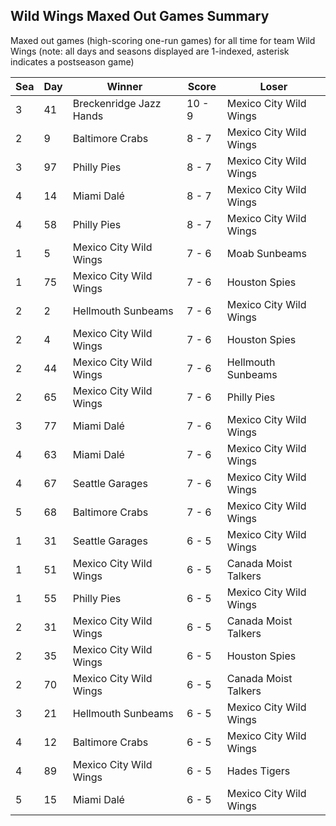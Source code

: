 ## Wild Wings Maxed Out Games Summary



Maxed out games (high-scoring one-run games) for all time for team Wild Wings (note: all days and seasons displayed are 1-indexed, asterisk indicates a postseason game)


| Sea | Day | Winner | Score | Loser | 
| ------ |------ |------ |------ |------ |
| 3 | 41 | Breckenridge Jazz Hands | 10 - 9 | Mexico City Wild Wings | 
| 2 | 9 | Baltimore Crabs | 8 - 7 | Mexico City Wild Wings | 
| 3 | 97 | Philly Pies | 8 - 7 | Mexico City Wild Wings | 
| 4 | 14 | Miami Dalé | 8 - 7 | Mexico City Wild Wings | 
| 4 | 58 | Philly Pies | 8 - 7 | Mexico City Wild Wings | 
| 1 | 5 | Mexico City Wild Wings | 7 - 6 | Moab Sunbeams | 
| 1 | 75 | Mexico City Wild Wings | 7 - 6 | Houston Spies | 
| 2 | 2 | Hellmouth Sunbeams | 7 - 6 | Mexico City Wild Wings | 
| 2 | 4 | Mexico City Wild Wings | 7 - 6 | Houston Spies | 
| 2 | 44 | Mexico City Wild Wings | 7 - 6 | Hellmouth Sunbeams | 
| 2 | 65 | Mexico City Wild Wings | 7 - 6 | Philly Pies | 
| 3 | 77 | Miami Dalé | 7 - 6 | Mexico City Wild Wings | 
| 4 | 63 | Miami Dalé | 7 - 6 | Mexico City Wild Wings | 
| 4 | 67 | Seattle Garages | 7 - 6 | Mexico City Wild Wings | 
| 5 | 68 | Baltimore Crabs | 7 - 6 | Mexico City Wild Wings | 
| 1 | 31 | Seattle Garages | 6 - 5 | Mexico City Wild Wings | 
| 1 | 51 | Mexico City Wild Wings | 6 - 5 | Canada Moist Talkers | 
| 1 | 55 | Philly Pies | 6 - 5 | Mexico City Wild Wings | 
| 2 | 31 | Mexico City Wild Wings | 6 - 5 | Canada Moist Talkers | 
| 2 | 35 | Mexico City Wild Wings | 6 - 5 | Houston Spies | 
| 2 | 70 | Mexico City Wild Wings | 6 - 5 | Canada Moist Talkers | 
| 3 | 21 | Hellmouth Sunbeams | 6 - 5 | Mexico City Wild Wings | 
| 4 | 12 | Baltimore Crabs | 6 - 5 | Mexico City Wild Wings | 
| 4 | 89 | Mexico City Wild Wings | 6 - 5 | Hades Tigers | 
| 5 | 15 | Miami Dalé | 6 - 5 | Mexico City Wild Wings | 


